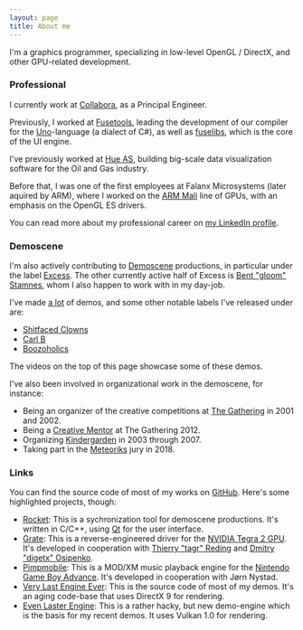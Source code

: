 ```yaml
---
layout: page
title: About me
---
```


I'm a graphics programmer, specializing in low-level OpenGL / DirectX, and
other GPU-related development.

### Professional

I currently work at [Collabora](https://www.collabora.com), as a Principal
Engineer.

Previously, I worked at [Fusetools](https://fusetools.com), leading the
development of our compiler for the
[Uno](https://www.fusetools.com/docs/uno/uno-lang)-language (a dialect of C#),
as well as [fuselibs](https://github.com/fusetools/fuselibs-public), which is
the core of the UI engine.

I've previously worked at [Hue AS](http://hue.no/), building big-scale data
visualization software for the Oil and Gas industry.

Before that, I was one of the first employees at Falanx Microsystems (later
aquired by ARM), where I worked on the
[ARM Mali](https://en.wikipedia.org/wiki/Mali_(GPU)) line of GPUs, with an
emphasis on the OpenGL ES drivers.

You can read more about my professional career on
[my LinkedIn profile](https://www.linkedin.com/in/erik-faye-lund-7a87112/).

### Demoscene

I'm also actively contributing to
[Demoscene](https://en.wikipedia.org/wiki/Demoscene) productions, in particular
under the label [Excess](http://www.pouet.net/groups.php?which=1360). The other
currently active half of Excess is
[Bent "gloom" Stamnes](https://twitter.com/gloom303), whom I also happen to work
with in my day-job.

I've made [a lot](http://www.pouet.net/user.php?who=1383&show=credits) of demos,
and some other notable labels I've released under are:

* [Shitfaced Clowns](http://www.pouet.net/groups.php?which=4843)
* [Carl B](http://www.pouet.net/groups.php?which=2588)
* [Boozoholics](http://www.pouet.net/groups.php?which=2823)

The videos on the top of this page showcase some of these demos.

I've also been involved in organizational work in the demoscene, for instance:

* Being an organizer of the creative competitions at
  [The Gathering](https://www.gathering.org/) in 2001 and 2002.
* Being a [Creative Mentor](https://archive.gathering.org/tg12/en/creative/mentors/)
  at The Gathering 2012.
* Organizing [Kindergarden](http://kg.slengpung.com) in 2003 through 2007.
* Taking part in the [Meteoriks](http://meteoriks.org) jury in 2018.

### Links

You can find the source code of most of my works on
[GitHub](https://github.com/kusma). Here's some highlighted projects, though:

* [Rocket](https://github.com/rocket/rocket): This is a sychronization tool for
  demoscene productions. It's written in C/C++, using [Qt](https://www.qt.io/)
  for the user interface.
* [Grate](https://github.com/grate-driver/grate): This is a reverse-engineered
  driver for the [NVIDIA Tegra 2 GPU](https://en.wikipedia.org/wiki/Tegra#Tegra_2).
  It's developed in cooperation with
  [Thierry "tagr" Reding](https://github.com/thierryreding) and
  [Dmitry "digetx" Osipenko](https://github.com/digetx).
* [Pimpmobile](http://pimpmobile.sourceforge.net/): This is a MOD/XM music
  playback engine for the
  [Nintendo Game Boy Advance](https://en.wikipedia.org/wiki/Game_Boy_Advance).
  It's developed in cooperation with Jørn Nystad.
* [Very Last Engine Ever](https://github.com/excess-demogroup/vlee): This is
  the source code of most of my demos. It's an aging code-base that uses
  DirectX 9 for rendering.
* [Even Laster Engine](https://github.com/excess-demogroup/even-laster-engine):
  This is a rather hacky, but new demo-engine which is the basis for my recent
  demos. It uses Vulkan 1.0 for rendering.
